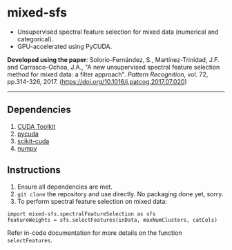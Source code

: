 # mixed-sfs

- Unsupervised spectral feature selection for mixed data (numerical and categorical). 
- GPU-accelerated using PyCUDA. 

**Developed using the paper**: Solorio-Fernández, S., Martínez-Trinidad, J.F. and Carrasco-Ochoa, J.A., "A new unsupervised spectral feature selection method for mixed data: a filter approach". *Pattern Recognition*, vol. 72, pp.314-326, 2017. (https://doi.org/10.1016/j.patcog.2017.07.020)

---

## Dependencies

1. [CUDA Toolkit](https://developer.nvidia.com/cuda-downloads)
2. [pycuda](https://pypi.org/project/pycuda/)
3. [scikit-cuda](https://pypi.org/project/scikit-cuda/)
4. [numpy](https://numpy.org/)

## Instructions

1. Ensure all dependencies are met. 
2. `git clone` the repository and use directly. No packaging done yet, sorry.
3. To perform spectral feature selection on mixed data:

```
import mixed-sfs.spectralFeatureSelection as sfs
featureWeights = sfs.selectFeatures(inData, maxNumClusters, catCols)
```

Refer in-code documentation for more details on the function `selectFeatures`. 
